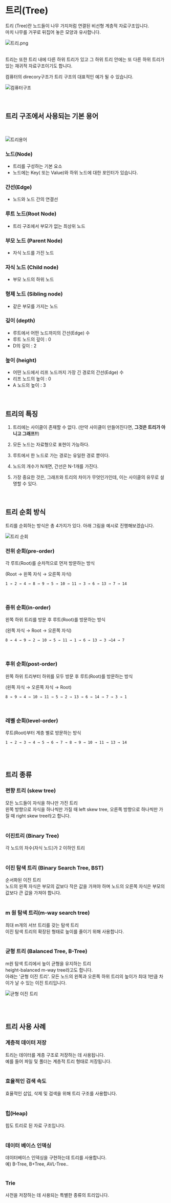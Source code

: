 # 트리(Tree)
트리 (Tree)란 노드들이 나무 가지처럼 연결된 비선형 계층적 자료구조입니다.  
마치 나무를 거꾸로 뒤집어 놓은 모양과 유사합니다.  

![트리.png](https://blog.kakaocdn.net/dn/eeoNuG/btq1Eo7t7Xk/0bPk7BzhiruKSsgtiubvK0/img.png)  
<br>

트리는 또한 트리 내에 다른 하위 트리가 있고 그 하위 트리 안에는 또 다른 하위 트리가 있는 재귀적 자료구조이기도 합니다.  

컴퓨터의 direcory구조가 트리 구조의 대표적인 예가 될 수 있습니다.  

![컴퓨터구조](https://img1.daumcdn.net/thumb/R1280x0/?scode=mtistory2&fname=https%3A%2F%2Fblog.kakaocdn.net%2Fdn%2Fbl6Ecy%2Fbtq1yFCmshK%2F4uvfvvAxqX3TYlEN2P2eX1%2Fimg.png)  
<br><br>

## 트리 구조에서 사용되는 기본 용어
<br>

![트리용어](https://img1.daumcdn.net/thumb/R1280x0/?scode=mtistory2&fname=https%3A%2F%2Fblog.kakaocdn.net%2Fdn%2FcA6btV%2Fbtq1z5fVwht%2F96SGFKq5O3QtaUBabJKibK%2Fimg.png)  

### 노드(Node)
- 트리를 구성하는 기본 요소
- 노드에는 Key( 또는 Value)와 하위 노드에 대한 포인터가 있습니다.

### 간선(Edge)
- 노드와 노드 간의 연결선

### 루트 노드(Root Node)
- 트리 구조에서 부모가 없는 최상위 노드

### 부모 노드 (Parent Node)
- 자식 노드를 가진 노드

### 자식 노드 (Child node)
- 부모 노드의 하위 노드

### 형제 노드 (Sibling node)
- 같은 부모를 가지는 노드

### 깊이 (depth)
- 루트에서 어떤 노드까지의 간선(Edge) 수
- 루트 노드의 깊이 : 0
- D의 깊이 : 2

### 높이 (height)
- 어떤 노드에서 리프 노드까지 가장 긴 경로의 간선(Edge) 수
- 리프 노드의 높이 : 0
- A 노드의 높이 : 3  
<br><br>  

## 트리의 특징
1. 트리에는 사이클이 존재할 수 없다. (만약 사이클이 만들어진다면, **그것은 트리가 아니고 그래프!!**)  

2. 모든 노드는 자료형으로 표현이 가능하다.  

3. 루트에서 한 노드로 가는 경로는 유일한 경로 뿐이다.  

4. 노드의 개수가 N개면, 간선은 N-1개를 가진다.  

5. 가장 중요한 것은, 그래프와 트리의 차이가 무엇인가인데, 이는 사이클의 유무로 설명할 수 있다.  
<br><br>

## 트리 순회 방식
트리를 순회하는 방식은 총 4가지가 있다. 아래 그림을 예시로 진행해보겠습니다.  

![트리 순회](https://camo.githubusercontent.com/78163ac30efb3626bee26e7269938859caec33b6def337ff7657046122bb78ff/68747470733a2f2f7777772e6765656b73666f726765656b732e6f72672f77702d636f6e74656e742f75706c6f6164732f62696e6172792d747265652d746f2d444c4c2e706e67)
<br>

### 전위 순회(pre-order)
각 루트(Root)를 순차적으로 먼저 방문하는 방식  

(Root → 왼쪽 자식 → 오른쪽 자식)  

    1 → 2 → 4 → 8 → 9 → 5 → 10 → 11 → 3 → 6 → 13 → 7 → 14  
<br>

### 중위 순회(in-order)
왼쪽 하위 트리를 방문 후 루트(Root)를 방문하는 방식  

(왼쪽 자식 → Root → 오른쪽 자식)  

    8 → 4 → 9 → 2 → 10 → 5 → 11 → 1 → 6 → 13 → 3 →14 → 7  
<br>

### 후위 순회(post-order)
왼쪽 하위 트리부터 하위를 모두 방문 후 루트(Root)를 방문하는 방식  

(왼쪽 자식 → 오른쪽 자식 → Root)  

    8 → 9 → 4 → 10 → 11 → 5 → 2 → 13 → 6 → 14 → 7 → 3 → 1  
<br>

### 레벨 순회(level-order)
루트(Root)부터 계층 별로 방문하는 방식  

    1 → 2 → 3 → 4 → 5 → 6 → 7 → 8 → 9 → 10 → 11 → 13 → 14  
<br><br>

## 트리 종류

### 편향 트리 (skew tree)
모든 노드들이 자식을 하나만 가진 트리  
왼쪽 방향으로 자식을 하나씩만 가질 때 left skew tree, 오른쪽 방향으로 하나씩만 가질 때 right skew tree라고 합니다.  
<br>

### 이진트리 (Binary Tree)
각 노드의 차수(자식 노드)가 2 이하인 트리  
<br>

### 이진 탐색 트리 (Binary Search Tree, BST)
순서화된 이진 트리  
노드의 왼쪽 자식은 부모의 값보다 작은 값을 가져야 하며 노드의 오른쪽 자식은 부모의 값보다 큰 값을 가져야 합니다.  
<br>

### m 원 탐색 트리(m-way search tree)
최대 m개의 서브 트리를 갖는 탐색 트리  
이진 탐색 트리의 확장된 형태로 높이를 줄이기 위해 사용합니다.  
<br>

### 균형 트리 (Balanced Tree, B-Tree)
m원 탐색 트리에서 높이 균형을 유지하는 트리  
height-balanced m-way tree라고도 합니다.  
아래는 '균형 이진 트리'. 모든 노드의 왼쪽과 오른쪽 하위 트리의 높이가 최대 1만큼 차이가 날 수 있는 이진 트리입니다.  

![균형 이진 트리](https://img1.daumcdn.net/thumb/R1280x0/?scode=mtistory2&fname=https%3A%2F%2Fblog.kakaocdn.net%2Fdn%2Fbxe2sR%2FbtqEUEMeslx%2Fzk0a36hjtoMRuRAAB6rvBK%2Fimg.png)  

<br><br>

## 트리 사용 사례

### 계층적 데이터 저장
트리는 데이터를 계층 구조로 저장하는 데 사용됩니다.   
예를 들어 파일 및 폴더는 계층적 트리 형태로 저장됩니다.  
<br>

### 효율적인 검색 속도
효율적인 삽입, 삭제 및 검색을 위해 트리 구조를 사용합니다.  
<br>

### 힙(Heap)
힙도 트리로 된 자료 구조입니다.  
<br>

### 데이터 베이스 인덱싱
데이터베이스 인덱싱을 구현하는데 트리를 사용합니다.  
  예) B-Tree, B+Tree, AVL-Tree..  
<br>

### Trie
사전을 저장하는 데 사용되는 특별한 종류의 트리입니다.  